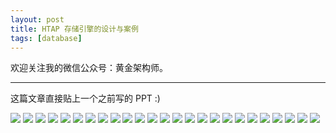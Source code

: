 ```yaml
---
layout: post
title: HTAP 存储引擎的设计与案例
tags: [database]
---
```


欢迎关注我的微信公众号：黄金架构师。

---

这篇文章直接贴上一个之前写的 PPT :)

![](../static/img/2022-10-15-HTAP-storage-engine/HTAP%20存储引擎的设计与实现.001.jpeg)
![](../static/img/2022-10-15-HTAP-storage-engine/HTAP%20存储引擎的设计与实现.002.jpeg)
![](../static/img/2022-10-15-HTAP-storage-engine/HTAP%20存储引擎的设计与实现.003.jpeg)
![](../static/img/2022-10-15-HTAP-storage-engine/HTAP%20存储引擎的设计与实现.004.jpeg)
![](../static/img/2022-10-15-HTAP-storage-engine/HTAP%20存储引擎的设计与实现.005.jpeg)
![](../static/img/2022-10-15-HTAP-storage-engine/HTAP%20存储引擎的设计与实现.006.jpeg)
![](../static/img/2022-10-15-HTAP-storage-engine/HTAP%20存储引擎的设计与实现.007.jpeg)
![](../static/img/2022-10-15-HTAP-storage-engine/HTAP%20存储引擎的设计与实现.008.jpeg)
![](../static/img/2022-10-15-HTAP-storage-engine/HTAP%20存储引擎的设计与实现.009.jpeg)
![](../static/img/2022-10-15-HTAP-storage-engine/HTAP%20存储引擎的设计与实现.010.jpeg)
![](../static/img/2022-10-15-HTAP-storage-engine/HTAP%20存储引擎的设计与实现.011.jpeg)
![](../static/img/2022-10-15-HTAP-storage-engine/HTAP%20存储引擎的设计与实现.012.jpeg)
![](../static/img/2022-10-15-HTAP-storage-engine/HTAP%20存储引擎的设计与实现.013.jpeg)
![](../static/img/2022-10-15-HTAP-storage-engine/HTAP%20存储引擎的设计与实现.014.jpeg)
![](../static/img/2022-10-15-HTAP-storage-engine/HTAP%20存储引擎的设计与实现.015.jpeg)
![](../static/img/2022-10-15-HTAP-storage-engine/HTAP%20存储引擎的设计与实现.016.jpeg)
![](../static/img/2022-10-15-HTAP-storage-engine/HTAP%20存储引擎的设计与实现.017.jpeg)
![](../static/img/2022-10-15-HTAP-storage-engine/HTAP%20存储引擎的设计与实现.018.jpeg)
![](../static/img/2022-10-15-HTAP-storage-engine/HTAP%20存储引擎的设计与实现.019.jpeg)
![](../static/img/2022-10-15-HTAP-storage-engine/HTAP%20存储引擎的设计与实现.020.jpeg)
![](../static/img/2022-10-15-HTAP-storage-engine/HTAP%20存储引擎的设计与实现.021.jpeg)
![](../static/img/2022-10-15-HTAP-storage-engine/HTAP%20存储引擎的设计与实现.022.jpeg)
![](../static/img/2022-10-15-HTAP-storage-engine/HTAP%20存储引擎的设计与实现.023.jpeg)
![](../static/img/2022-10-15-HTAP-storage-engine/HTAP%20存储引擎的设计与实现.024.jpeg)
![](../static/img/2022-10-15-HTAP-storage-engine/HTAP%20存储引擎的设计与实现.025.jpeg)
